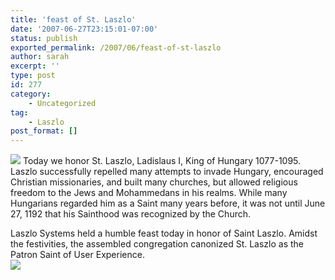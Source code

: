 ```yaml
---
title: 'feast of St. Laszlo'
date: '2007-06-27T23:15:01-07:00'
status: publish
exported_permalink: /2007/06/feast-of-st-laszlo
author: sarah
excerpt: ''
type: post
id: 277
category:
    - Uncategorized
tag:
    - Laszlo
post_format: []
---
```

![](http://upload.wikimedia.org/wikipedia/commons/thumb/f/fa/Laszlo-ChroniconPictum.jpg/114px-Laszlo-ChroniconPictum.jpg) Today we honor St. Laszlo, Ladislaus I, King of Hungary 1077-1095. Laszlo successfully repelled many attempts to invade Hungary, encouraged Christian missionaries, and built many churches, but allowed religious freedom to the Jews and Mohammedans in his realms. While many Hungarians regarded him as a Saint many years before, it was not until June 27, 1192 that his Sainthood was recognized by the Church.

Laszlo Systems held a humble feast today in honor of Saint Laszlo. Amidst the festivities, the assembled congregation canonized St. Laszlo as the Patron Saint of User Experience.  
![](https://www.ultrasaurus.com/images/blog/stlaszlo.png)